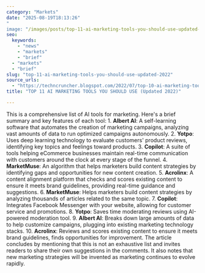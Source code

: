 ```yaml
---
category: "Markets"
date: "2025-08-19T18:13:26"
"
image: "/images/posts/top-11-ai-marketing-tools-you-should-use-updated-2022.webp"
seo:
  keywords:
    - "news"
    - "markets"
    - "brief"
  - "markets"
  - "brief"
slug: "top-11-ai-marketing-tools-you-should-use-updated-2022"
source_urls:
  - "https://techncruncher.blogspot.com/2022/07/top-10-ai-marketing-tools-you-should-use.html"
title: "TOP 11 AI MARKETING TOOLS YOU SHOULD USE (Updated 2022)"

---
```


This is a comprehensive list of AI tools for marketing. Here's a brief summary and key features of each tool:  1. **Albert AI**: A self-learning software that automates the creation of marketing campaigns, analyzing vast amounts of data to run optimized campaigns autonomously. 2. **Yotpo**: Uses deep learning technology to evaluate customers' product reviews, identifying key topics and feelings toward products. 3. **Copilot**: A suite of tools helping eCommerce businesses maintain real-time communication with customers around the clock at every stage of the funnel. 4. **MarketMuse**: An algorithm that helps marketers build content strategies by identifying gaps and opportunities for new content creation. 5. **Acrolinx**: A content alignment platform that checks and scores existing content to ensure it meets brand guidelines, providing real-time guidance and suggestions. 6. **MarketMuse**: Helps marketers build content strategies by analyzing thousands of articles related to the same topic. 7. **Copilot**: Integrates Facebook Messenger with your website, allowing for customer service and promotions. 8. **Yotpo**: Saves time moderating reviews using AI-powered moderation tool. 9. **Albert AI**: Breaks down large amounts of data to help customize campaigns, plugging into existing marketing technology stacks. 10. **Acrolinx**: Reviews and scores existing content to ensure it meets brand guidelines, finds opportunities for improvement.  The article concludes by mentioning that this is not an exhaustive list and invites readers to share their own suggestions in the comments. It also notes that new marketing strategies will be invented as marketing continues to evolve rapidly.